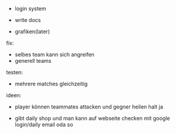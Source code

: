- login system
- write docs

- grafiken(later)



fix:
- selbes team kann sich angreifen
- generell teams



testen:
- mehrere matches gleichzeitig



ideen:
- player können teammates attacken und gegner heilen halt ja

- gibt daily shop und man kann auf webseite checken mit google login/daily email oda so